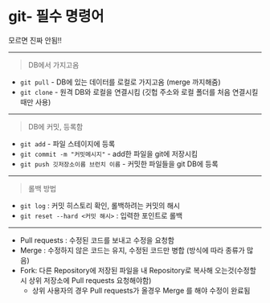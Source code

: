 # git- 필수 명령어
모르면 진짜 안됨!!

-------------
> DB에서 가지고옴
 - `git pull` - DB에 있는 데이터를 로컬로 가지고옴 (merge 까지해줌)
 - `git clone` - 원격 DB와 로컬을 연결시킴 (깃헙 주소와 로컬 폴더를 처음 연결시킬 때만 사용)
-------------
> DB에 커밋, 등록함
 - `git add` - 파일 스테이지에 등록
 - `git commit -m "커밋메시지"` - add한 파일을 git에 저장시킴
 - `git push 깃저장소이름 브런치 이름` - 커밋한 파일들을 git DB에 등록
--------
> 롤백 방법
- `git log` : 커밋 히스토리 확인, 롤백하려는 커밋의 해시
- `git reset --hard <커밋 해시>` : 입력한 포인트로 롤백
--------
 - Pull requests : 수정된 코드를 보내고 수정을 요청함
 - Merge : 수정하지 않은 코드는 유지, 수정된 코드만 병합 (방식에 따라 종류가 많음)
 - Fork: 다른 Repository에 저장된 파일을 내 Repository로 복사해 오는것(수정할시 상위 저장소에 Pull requests 요청해야함)
   - 상위 사용자의 경우 Pull requests가 올경우 Merge 를 해야 수정이 완료됨
